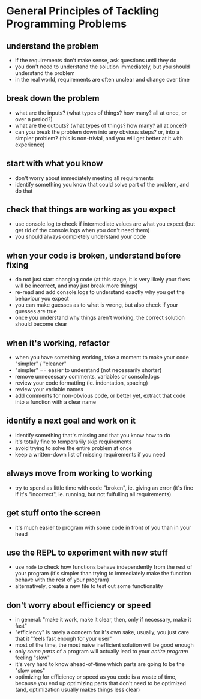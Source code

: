 # General Principles of Tackling Programming Problems


## understand the problem

  - if the requirements don't make sense, ask questions until they do
  - you don't need to understand the solution immediately, but you should understand the problem
  - in the real world, requirements are often unclear and change over time


## break down the problem

  - what are the inputs? (what types of things? how many? all at once, or over a period?)
  - what are the outputs? (what types of things? how many? all at once?)
  - can you break the problem down into any obvious steps? or, into a simpler problem?
    (this is non-trivial, and you will get better at it with experience)


## start with what you know

  - don't worry about immediately meeting all requirements
  - identify something you know that could solve part of the problem, and do that


## check that things are working as you expect
 
 - use console.log to check if intermediate values are what you expect
   (but get rid of the console.logs when you don't need them)
 - you should always completely understand your code


## when your code is broken, understand before fixing

  - do not just start changing code
    (at this stage, it is very likely your fixes will be incorrect, and may just break more things)
  - re-read and add console.logs to understand exactly why you get the behaviour you expect
  - you can make guesses as to what is wrong, but also check if your guesses are true
  - once you understand why things aren't working, the correct solution should become clear


## when it's working, refactor 

  - when you have something working, take a moment to make your code "simpler" / "cleaner"
  - "simpler" == easier to understand (not necessarily shorter)
  - remove unnecessary comments, variables or console.logs
  - review your code formatting (ie. indentation, spacing)
  - review your variable names
  - add comments for non-obvious code, or better yet, extract that code into a function with a clear name 


## identify a next goal and work on it

  - identify something that's missing and that you know how to do
  - it's totally fine to temporarily skip requirements
  - avoid trying to solve the entire problem at once
  - keep a written-down list of missing requirements if you need


## always move from working to working

 - try to spend as little time with code "broken", ie. giving an error
   (it's fine if it's "incorrect", ie. running, but not fulfulling all requirements)


## get stuff onto the screen

 - it's much easier to program with some code in front of you than in your head


## use the REPL to experiment with new stuff

  - use `node` to check how functions behave independently from the rest of your program
    (it's simpler than trying to immediately make the function behave with the rest of your program)
  - alternatively, create a new file to test out some functionality


## don't worry about efficiency or speed

  - in general: "make it work, make it clear, then, only if necessary, make it fast"
  - "efficiency" is rarely a concern for it's own sake, usually, you just care that it "feels fast enough for your user"
  - most of the time, the most naive inefficient solution will be good enough
  - only *some parts* of a program will actually lead to your *entire program* feeling "slow"
  - it's very hard to know ahead-of-time which parts are going to be the "slow ones"
  - optimizing for efficiency or speed as you code is a waste of time, because you end up optimizing parts that don't need to be optimized (and, optimization usually makes things less clear)
